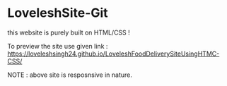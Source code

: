 # LoveleshSite-Git

this website is purely built on HTML/CSS !

To preview the site use given link :
https://loveleshsingh24.github.io/LoveleshFoodDeliverySiteUsingHTMC-CSS/

NOTE : above site is resposnsive in nature.
